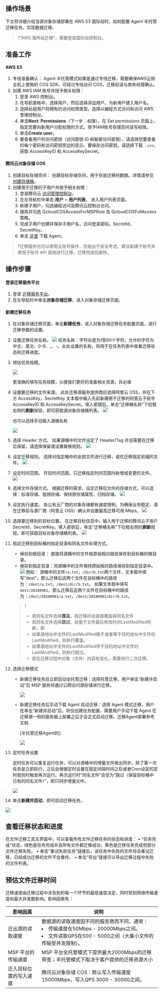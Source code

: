 
## 操作场景


下文将详细介绍当源对象存储部署在 AWS S3 国际站时，如何配置 Agent 半托管迁移任务，实现数据迁移。

>?“AWS 海外站迁移”，需要登录国际站控制台。



## 准备工作
#### AWS S3
1. 专线准备确认：
Agent 半托管模式如果是通过专线迁移，需要确保AWS云侧主机上使用的 COS SDK，可经过专线访问 COS，迁移前请与商务经理确认。
2. 创建 AWS IAM 账号并授予相关权限：
	1.	登录 AWS 控制台。
	2.	在导航窗格中，选择用户，然后选择添加用户。为新用户键入用户名。
	3.	选择此组用户将拥有的访问权限类型。选择以编程方式访问和访问 AWS 管理控制台。
	4.	单击**Next: Permissions**（下一步：权限）。在 Set permissions 页面上，指定您要向新用户分配权限的方式。授予IAM账号存储空间读写权限。
	5.	单击**Create user**。
	6.	要查看用户的访问密钥（访问密钥 ID 和秘密访问密钥），请选择您要查看的每个密码和访问密钥旁边的显示。要保存访问密钥，请选择下载` .csv`，获取 AccessKeyID 和 AccessKeySecret。

#### 腾讯云对象存储 COS
1. 创建目标存储空间：
创建目标存储空间，用于存放迁移的数据。详情请参见 [创建存储桶](https://cloud.tencent.com/document/product/436/13309)。
2. 创建用于迁移的子用户并授予相关权限：
	1. 登录腾讯云 [访问管理控制台](https://console.cloud.tencent.com/cam/overview)。
	2. 在左导航栏中单击 **用户** > **用户列表**， 进入用户列表页面。
	3. 新建子用户，勾选编程访问及腾讯云控制台访问。
	4. 搜索并勾选 QcloudCOSAccessForMSPRole 及 QcloudCOSFullAccess 策略。
	5. 完成子用户创建并保存子用户名，访问登录密码，SecretId，SecretKey。
	6. 单击 [这里](https://migrate-1256125716.cos.ap-guangzhou.myqcloud.com/agent/agent.zip) 下载 Agent。


>?迁移服务也可以使用主账号操作，但是出于安全考虑，建议新建子账号并使用子账号 API 密钥进行迁移，迁移完成后删除。



## 操作步骤

#### 登录迁移服务平台

1. 登录 [迁移服务平台](https://console.cloud.tencent.com/msp)。
2. 在左导航栏中单击**对象存储迁移**，进入对象存储迁移页面。


#### 新建迁移任务

1. 在对象存储迁移页面，单击**新建任务**，进入对象存储迁移任务配置页面，进行迁移参数的设置。

2. 设置迁移任务名称。
   ![](https://main.qcloudimg.com/raw/5094fb4a8b2e20e3400c9388d6eeeadb.jpg)
   任务名称：字符长度为1至60个字符，允许的字符为中文、英文、0-9、\_、-。此处设置的名称，将用于在任务列表中查看迁移状态和迁移进度。

3. 预估任务规模。

   ![](https://qcloudimg.tencent-cloud.cn/raw/f97b88b85b49b4565dfd30f1f251d881.png)

   更准确的填写任务规模，以便我们更好的准备相关资源，非必填

4. 设置要迁移的文件来源。
   此处迁移源服务提供商应选择阿里云 OSS，并在下方 AccessKey，SecretKey 文本框中输入先前新建用于迁移的阿里云子账号 AccessKeyID 和 AccessKeySecret。填入密钥后，单击“迁移桶名称”下拉框右侧的**刷新**按钮，即可获取源对象存储桶列表。
   ![](https://qcloudimg.tencent-cloud.cn/raw/ac870f4d1f5b1d230020faf13576130c.png)

   也可以选择手动输入源桶名称

   ![](https://qcloudimg.tencent-cloud.cn/raw/c02287da7cb5f8c121c2cb14a7090283.png)

5. 选择 Header 方式。
   如果源桶中的文件设定了 Header/Tag 并且需要在迁移后保留，请选择保留或设置替换规则。
   ![](https://main.qcloudimg.com/raw/2673cf039f0fa4c36651ddb63dff171d.jpg)

6. 设定迁移规则。
   选择对指定桶中的全部文件进行迁移，或仅迁移指定前缀的文件。
   ![](https://main.qcloudimg.com/raw/50d5e4c411e5a31dd4f0969c9fe7f0c4.jpg)

7. 设定时间范围。
   开启时间范围，只迁移指定时间范围内新增或变更的文件。
   ![](https://main.qcloudimg.com/raw/94fce7cc7c9b2402d0e28babc0050e9a.jpg)

8. 选择文件存储方式。
   根据迁移的需求，设定迁移后文件的存储方式，可以选择：标准存储、低频存储、保持原存储属性、归档存储。
    ![](https://qcloudimg.tencent-cloud.cn/raw/65f77fa2c28058f8b704991c0afee014.png)

9. 设定执行速度。
   各公有云厂商的对象存储都有速度限制。为确保业务稳定，请在迁移前与源厂商（阿里云 OSS）确认并设置最高迁移可用 Mbps。
   ![](https://qcloudimg.tencent-cloud.cn/raw/1a50bcfbfe4dfc0a6487f4d8834b1acb.png)

10. 选择要迁移到的目标位置。
    在迁移目标信息中，输入用于迁移的腾讯云子用户 SecretId，SecretKey。填入密钥后，单击“迁移桶名称”下拉框右侧的**刷新**按钮，即可获取目标对象存储桶列表。
    ![](https://main.qcloudimg.com/raw/0b92939c9a50636395da7e4713dbded9.jpg)

11. 指定迁移到目标桶的指定目录和同名文件处理方式。

     - 保存到根目录： 直接将源桶中的文件按原始相对路径保存到目标桶的根目录。
     - 保存到指定目录：将源桶中的文件保持原始相对路径保存到指定目录中。
       ![](https://main.qcloudimg.com/raw/d69721ab8a5b10bf0b43976a5db265d3.jpg)
       例如：
       源桶中的文件`/a.txt`，`/dir/b.txt`两个文件，文本框中填写“dest”，那么迁移后这两个文件在目标桶中的路径为：`/dest/a.txt`，`/dest/dir/b.txt`。
       如果文本框中填写`dest/20180901`，那么迁移后这两个文件在目标桶中的路径为：`/dest/20180901/a.txt`，`/dest/20180901/dir/b.txt`。

    >!
    >
    >- 若同名文件选择**覆盖**，则迁移时会直接覆盖掉同名文件
    >- 若同名文件选择**跳过**，会基于文件最后修改时间LastModified判断，即
    >  - 如果源地址中文件的LastModified晚于或者等于目的地址中文件的LastModified，则执行覆盖。
    >  - 如果源地址中文件的LastModified早于目的地址中文件的LastModified，则执行跳过。
    >- 若在迁移过程中对象（文件）内容有变化，需要进行二次迁移。

    

12. 选择迁移模式

     - 新建迁移任务后立即启动全托管迁移：选择托管迁移，用户单击“新建并启动”后 MSP 服务将通过公网访问源存储进行迁移。

       ![](https://qcloudimg.tencent-cloud.cn/raw/9c9591c252be2d19c67ca994dc745c23.png)

     - 新建迁移任务后手动下载 Agent 启动迁移：选择 Agent 模式迁移，用户在单击“新建并启动”后，将仅创建任务配置，需要用户手动下载 Agent 在迁移源一侧的服务器上部署之后才会正式启动迁移。迁移Agent部署参考文档

       [半托管迁移Agent的]: 

       ![](https://qcloudimg.tencent-cloud.cn/raw/1cf17dbd3078237e54d5d878c2af73e1.png)

    

13. 定时任务设置

    定时任务可以重复运行任务，可以对源桶中的增量文件做出同步。除了第一次任务是立即执行，之后会根据定时设置在固定间隔时间之后或者Cron设定的定时规则时触发再次运行。再次运行时“同名文件”会变为“跳过（保留目标桶中已有的同名文件）”，即只同步增量文件。

    ![](https://qcloudimg.tencent-cloud.cn/raw/3c222b9c970209607b81e0fc40d48118.png)

    

14. 单击**新建并启动**，即可启动迁移任务。

![](https://qcloudimg.tencent-cloud.cn/raw/5dabf24cdbbef293f85c7fa10c4816de.png)


## 查看迁移状态和进度

在文件迁移工具主界面中，可以查看所有文件迁移任务的状态和进度：
•	“任务完成”状态，绿色是任务完成并且所有文件都迁移成功，黄色是迁移任务完成但部分文件迁移失败。
•	单击“重试失败任务”链接后，该任务中失败的文件将会重试迁移，已经成功迁移的文件不会重传。
•	单击“导出”链接可以导出迁移过程中失败的文件列表。


## 预估文件迁移时间

迁移速度由迁移过程中涉及到的每一个环节的最低速度决定，同时受到网络传输速度和最大并发数影响。影响因素有：

| 影响因素               | 说明                                                         |
| ---------------------- | ------------------------------------------------------------ |
| 迁出源的读取速度       | 数据源的读取速度因不同的服务商而不同，通常：<br><li>传输速度在50Mbps - 20000Mbps之间。<br><li>文件读取QPS在500 - 5000之间（大量小文件的传输受并发限制）。 |
| MSP 平台的传输速度     | MSP 平台全托管模式下提供最大2000Mbps的迁移带宽；半托管模式下取决于客户提供的迁移资源大小 |
| 迁入目标位置的写入速度 | 腾讯云对象存储 COS：默认写入传输速度15000Mbps，写入QPS 3000 - 30000之间。 |


​	

